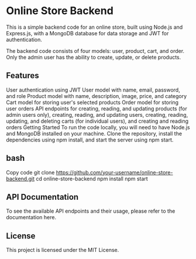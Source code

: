 # Online Store Backend
This is a simple backend code for an online store, built using Node.js and Express.js, with a MongoDB database for data storage and JWT for authentication.

The backend code consists of four models: user, product, cart, and order. Only the admin user has the ability to create, update, or delete products.

## Features
User authentication using JWT
User model with name, email, password, and role
Product model with name, description, image, price, and category
Cart model for storing user's selected products
Order model for storing user orders
API endpoints for creating, reading, and updating products (for admin users only), creating, reading, and updating users, creating, reading, updating, and deleting carts (for individual users), and creating and reading orders
Getting Started
To run the code locally, you will need to have Node.js and MongoDB installed on your machine. Clone the repository, install the dependencies using npm install, and start the server using npm start.

## bash
Copy code
git clone https://github.com/your-username/online-store-backend.git
cd online-store-backend
npm install
npm start
## API Documentation
To see the available API endpoints and their usage, please refer to the documentation here.

## License
This project is licensed under the MIT License.
